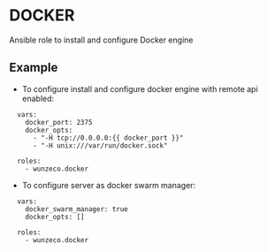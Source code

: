 DOCKER
=====

Ansible role to install and configure Docker engine


## Example

- To configure install and configure docker engine with remote api enabled:

```
  vars:
    docker_port: 2375
    docker_opts:
      - "-H tcp://0.0.0.0:{{ docker_port }}"
      - "-H unix:///var/run/docker.sock"

  roles:
    - wunzeco.docker
```


- To configure server as docker swarm manager:

```
  vars:
    docker_swarm_manager: true
    docker_opts: []

  roles:
    - wunzeco.docker
```
